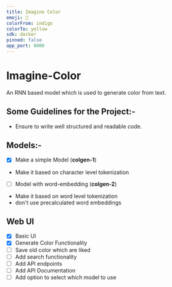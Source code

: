 ```yaml
---
title: Imagine Color
emoji: 🏃
colorFrom: indigo
colorTo: yellow
sdk: docker
pinned: false
app_port: 8000
---
```


# Imagine-Color

An RNN based model which is used to generate color from text.

## Some Guidelines for the Project:- 

- Ensure to write well structured and readable code. 

## Models:-

- [X] Make a simple Model (**colgen-1**) 
- Make it based on character level tokenization
- [ ] Model with word-embedding (**colgen-2**) 
- Make it based on word level tokenization
- don't use precalculated word embeddings



## Web UI

- [X] Basic UI
- [X] Generate Color Functionality
- [ ] Save old color which are liked
- [ ] Add search functionality
- [ ] Add API endpoints
- [ ] Add API Documentation
- [ ] Add option to select which model to use